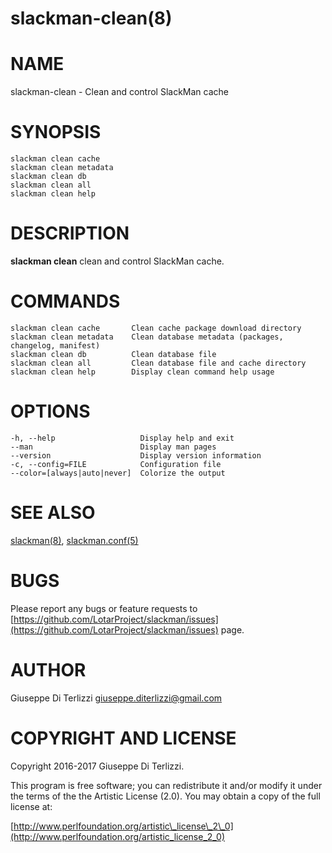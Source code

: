 # slackman-clean(8)
# NAME

slackman-clean - Clean and control SlackMan cache

# SYNOPSIS

    slackman clean cache
    slackman clean metadata
    slackman clean db
    slackman clean all
    slackman clean help

# DESCRIPTION

**slackman clean** clean and control SlackMan cache.

# COMMANDS

    slackman clean cache       Clean cache package download directory
    slackman clean metadata    Clean database metadata (packages, changelog, manifest)
    slackman clean db          Clean database file
    slackman clean all         Clean database file and cache directory
    slackman clean help        Display clean command help usage

# OPTIONS

    -h, --help                   Display help and exit
    --man                        Display man pages
    --version                    Display version information
    -c, --config=FILE            Configuration file
    --color=[always|auto|never]  Colorize the output

# SEE ALSO

[slackman(8)](../8/slackman.md), [slackman.conf(5)](../5/slackman.conf.md)

# BUGS

Please report any bugs or feature requests to 
[https://github.com/LotarProject/slackman/issues](https://github.com/LotarProject/slackman/issues) page.

# AUTHOR

Giuseppe Di Terlizzi <giuseppe.diterlizzi@gmail.com>

# COPYRIGHT AND LICENSE

Copyright 2016-2017 Giuseppe Di Terlizzi.

This program is free software; you can redistribute it and/or modify it
under the terms of the the Artistic License (2.0). You may obtain a
copy of the full license at:

[http://www.perlfoundation.org/artistic\_license\_2\_0](http://www.perlfoundation.org/artistic_license_2_0)
